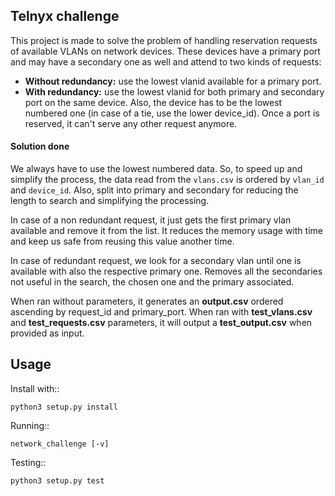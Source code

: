 ## Telnyx challenge

This project is made to solve the problem of handling reservation requests of available VLANs on network devices.
These devices have a primary port and may have a secondary one as well and attend to two kinds of requests:
 - **Without redundancy:** use the lowest vlanid available for a primary port.
 - **With redundancy:** use the lowest vlanid for both primary and secondary port on the same device. Also, the device has to be the lowest numbered one (in case of a tie, use the lower device_id).
Once a port is reserved, it can't serve any other request anymore.

#### Solution done

We always have to use the lowest numbered data. So, to speed up and simplify the process, the data read from the `vlans.csv` is ordered by `vlan_id` and `device_id`.
Also, split into primary and secondary for reducing the length to search and simplifying the processing.

In case of a non redundant request, it just gets the first primary vlan available and remove it from the list. It reduces the memory usage with time and keep us safe from reusing this value another time.

In case of redundant request, we look for a secondary vlan until one is available with also the respective primary one. Removes all the secondaries not useful in the search, the chosen one and the primary associated.

When ran without parameters, it generates an **output.csv** ordered ascending by request_id and primary_port.
When ran with **test_vlans.csv** and **test_requests.csv** parameters, it will output a **test_output.csv** when provided  as input.


## Usage

Install with::

    python3 setup.py install

Running::

    network_challenge [-v]

Testing::

    python3 setup.py test
